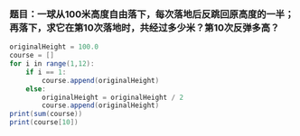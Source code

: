 ### 题目：一球从100米高度自由落下，每次落地后反跳回原高度的一半；再落下，求它在第10次落地时，共经过多少米？第10次反弹多高？
```java
originalHeight = 100.0
course = []
for i in range(1,12):
    if i == 1:
        course.append(originalHeight)
    else:
        originalHeight = originalHeight / 2
        course.append(originalHeight)
print(sum(course))
print(course[10])
```
